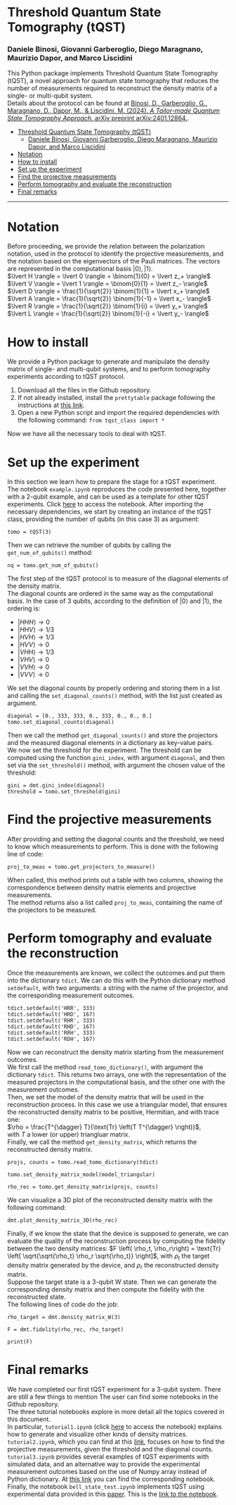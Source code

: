 # Threshold Quantum State Tomography (tQST)
### Daniele Binosi, Giovanni Garberoglio, Diego Maragnano, Maurizio Dapor, and Marco Liscidini

This Python package implements Threshold Quantum State Tomography (tQST), a novel approach for quantum state tomography that reduces the number of measurements required to reconstruct the density matrix of a single- or multi-qubit system.  
Details about the protocol can be found at [Binosi, D., Garberoglio, G., Maragnano, D., Dapor, M., & Liscidini, M. (2024). *A Tailor-made Quantum State Tomography Approach.* arXiv preprint arXiv:2401.12864.](https://arxiv.org/abs/2401.12864).  

- [Threshold Quantum State Tomography (tQST)](#threshold-quantum-state-tomography-tqst)
    - [Daniele Binosi, Giovanni Garberoglio, Diego Maragnano, Maurizio Dapor, and Marco Liscidini](#daniele-binosi-giovanni-garberoglio-diego-maragnano-maurizio-dapor-and-marco-liscidini)
- [Notation](#notation)
- [How to install](#how-to-install)
- [Set up the experiment](#set-up-the-experiment)
- [Find the projective measurements](#find-the-projective-measurements)
- [Perform tomography and evaluate the reconstruction](#perform-tomography-and-evaluate-the-reconstruction)
- [Final remarks](#final-remarks)

---

<a id="notation"></a>
# Notation
Before proceeding, we provide the relation between the polarization notation, used in the protocol to identify the projective measurements, and the notation based on the eigenvectors of the Pauli matrices. The vectors are represented in the computational basis $\lvert 0 \rangle, \lvert 1 \rangle$.  
$\lvert H \rangle = \lvert 0 \rangle = \binom{1}{0} = \lvert z_+ \rangle$  
$\lvert V \rangle = \lvert 1 \rangle = \binom{0}{1} = \lvert z_- \rangle$  
$\lvert D \rangle = \frac{1}{\sqrt{2}} \binom{1}{1} = \lvert x_+ \rangle$  
$\lvert A \rangle = \frac{1}{\sqrt{2}} \binom{1}{-1} = \lvert x_- \rangle$  
$\lvert R \rangle = \frac{1}{\sqrt{2}} \binom{1}{i} = \lvert y_+ \rangle$  
$\lvert L \rangle = \frac{1}{\sqrt{2}} \binom{1}{-i} = \lvert y_- \rangle$  

<a id="how-to-install"></a>
 # How to install

 We provide a Python package to generate and manipulate the density matrix of single- and multi-qubit systems, and to perform tomography experiments according to tQST protocol.  
 1. Download all the files in the Github repository.
 2. If not already installed, install the `prettytable` package following the instructions at [this link](https://pypi.org/project/prettytable/).
 3. Open a new Python script and import the required dependencies with the following command: `from tqst_class import *`  

Now we have all the necessary tools to deal with tQST.  

<a id="setup-the-experiment"></a>
# Set up the experiment

In this section we learn how to prepare the stage for a tQST experiment.  
The notebook `example.ipynb` reproduces the code presented here, together with a 2-qubit example, and can be used as a template for other tQST experiments. Click [here](https://github.com/liscidini-group/tQST/blob/main/example.ipynb) to access the notebook.
After importing the necessary dependencies, we start by creating an instance of the tQST class, providing the number of qubits (in this case 3) as argument:
```{python}
tomo = tQST(3)
```
Then we can retrieve the number of qubits by calling the `get_num_of_qubits()` method:
```{python}
nq = tomo.get_num_of_qubits()
```
The first step of the tQST protocol is to measure of the diagonal elements of the density matrix.  
The diagonal counts are ordered in the same way as the computational basis. In the case of 3 qubits, according to the definition of $\lvert 0 \rangle$ and $\lvert 1 \rangle$, the ordering is:
- $\lvert HHH \rangle \rightarrow 0$
- $\lvert HHV \rangle \rightarrow 1/3$
- $\lvert HVH \rangle \rightarrow 1/3$
- $\lvert HVV \rangle \rightarrow 0$
- $\lvert VHH \rangle \rightarrow 1/3$
- $\lvert VHV \rangle \rightarrow 0$
- $\lvert VVH \rangle \rightarrow 0$
- $\lvert VVV \rangle \rightarrow 0$

 We set the diagonal counts by properly ordering and storing them in a list and calling the `set_diagonal_counts()` method, with the list just created as argument.  
```{python}
diagonal = [0., 333, 333, 0., 333, 0., 0., 0.]
tomo.set_diagonal_counts(diagonal)
```
Then we call the method `get_diagonal_counts()` and store the projectors and the measured diagonal elements in a dictionary as key-value pairs.   
We now set the threshold for the experiment. The threshold can be computed using the function `gini_index`, with argument `diagonal`, and then set via the `set_threshold()` method, with argument the chosen value of the threshold:
```{python}
gini = dmt.gini_index(diagonal)
threshold = tomo.set_threshold(gini)
```

<a id="find-projective-measurements"></a>
# Find the projective measurements

After providing and setting the diagonal counts and the threshold, we need to know which measurements to perform. This is done with the following line of code:
 ```{python}
proj_to_meas = tomo.get_projectors_to_measure()
```
When called, this method prints out a table with two columns, showing the correspondence between density matrix elements and projective measurements.  
The method returns also a list called `proj_to_meas`, containing the name of the projectors to be measured.

<a id="perform-tomography-and-evaluate-the-reconstruction" ></a>
# Perform tomography and evaluate the reconstruction

Once the measurements are known, we collect the outcomes and put them into the dictionary `tdict`. We can do this with the Python dictionary method `setdefault`, with two arguments: a string with the name of the projector, and the corresponding measurement outcomes.

```{python}
tdict.setdefault('HRR', 333)
tdict.setdefault('HRD', 167)
tdict.setdefault('RHR', 333)
tdict.setdefault('RHD', 167)
tdict.setdefault('RRH', 333)
tdict.setdefault('RDH', 167)
```

Now we can reconstruct the density matrix starting from the measurement outcomes.  
We first call the method `read_tomo_dictionary()`, with argument the dictionary `tdict`. This returns two arrays, one with the representation of the measured projectors in the computational basis, and the other one with the measurement outcomes.  
Then, we set the model of the density matrix that will be used in the reconstruction process. In this case we use a triangular model, that ensures the reconstructed density matrix to be positive, Hermitian, and with trace one:  
$\rho = \frac{T^{\dagger} T}{\text{Tr} \left(T T^{\dagger} \right)}$,  
with $T$ a lower (or upper) triangluar matrix.  
Finally, we call the method `get_density_matrix`, which returns the reconstructed density matrix.

```{python}
projs, counts = tomo.read_tomo_dictionary(tdict)

tomo.set_density_matrix_model(model_triangular)

rho_rec = tomo.get_density_matrix(projs, counts)
```

We can visualize a 3D plot of the reconstructed density matrix with the following command:

```{python}
dmt.plot_density_matrix_3D(rho_rec)
```

Finally, if we know the state that the device is supposed to generate, we can evaluate the quality of the reconstruction process by computing the fidelity between the two density matrices:
$F \left( \rho_t, \rho_r\right) = \text{Tr} \left[ \sqrt{\sqrt{\rho_t} \rho_r \sqrt{\rho_t}} \right]$, with $\rho_t$ the target density matrix generated by the device, and $\rho_r$ the reconstructed density matrix.  
Suppose the target state is a 3-qubit W state. Then we can generate the corresponding density matrix and then compute the fidelity with the reconstructed state.  
The following lines of code do the job:
```{python}
rho_target = dmt.density_matrix_W(3)

F = dmt.fidelity(rho_rec, rho_target)

print(F)
```

<a id="final-remarks" ></a>
# Final remarks

We have completed our first tQST experiment for a 3-qubit system. There are still a few things to mention
The user can find some notebooks in the Github repository.    
The three tutorial notebooks explore in more detail all the topics covered in this document.  
In particular, `tutorial1.ipynb` (click [here](https://github.com/liscidini-group/tQST/blob/main/tutorial1.ipynb) to access the notebook) explains how to generate and visualize other kinds of density matrices.   
`tutorial2.ipynb`, which you can find at this [link](https://github.com/liscidini-group/tQST/blob/main/tutorial2.ipynb), focuses on how to find the projective measurements, given the threshold and the diagonal counts.  
`tutorial3.ipynb` provides several examples of tQST experiments with simulated data, and an alternative way to provide the experimental measurement outcomes based on the use of Numpy array instead of Python dictionary. At [this link](https://github.com/liscidini-group/tQST/blob/main/tutorial3.ipynb) you can find the corresponding notebook.  
Finally, the notebook `bell_state_test.ipynb` implements tQST using experimental data provided in this [paper](https://journals.aps.org/pra/abstract/10.1103/PhysRevA.64.052312). This is the [link to the notebook](https://github.com/liscidini-group/tQST/blob/main/bell_state_test.ipynb).
